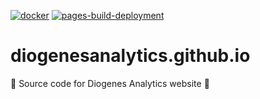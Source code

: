 [![docker](https://github.com/DiogenesAnalytics/diogenesanalytics.github.io/actions/workflows/docker-publish.yml/badge.svg)](https://github.com/DiogenesAnalytics/diogenesanalytics.github.io/actions/workflows/docker-publish.yml)
[![pages-build-deployment](https://github.com/DiogenesAnalytics/diogenesanalytics.github.io/actions/workflows/pages/pages-build-deployment/badge.svg)](https://github.com/DiogenesAnalytics/diogenesanalytics.github.io/actions/workflows/pages/pages-build-deployment)

# diogenesanalytics.github.io
:game_die: Source code for Diogenes Analytics website :game_die:

